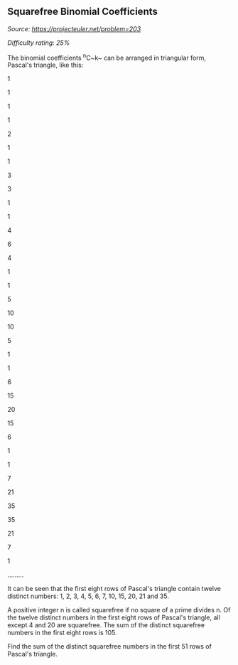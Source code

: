 Squarefree Binomial Coefficients
--------------------------------

*Source: https://projecteuler.net/problem=203*


*Difficulty rating: 25%*

The binomial coefficients <sup>n</sup>C~k~ can be arranged in triangular form,
Pascal's triangle, like this:

1

1

1

1

2

1

1

3

3

1

1

4

6

4

1

1

5

10

10

5

1

1

6

15

20

15

6

1

1

7

21

35

35

21

7

1

.........

It can be seen that the first eight rows of Pascal's triangle contain
twelve distinct numbers: 1, 2, 3, 4, 5, 6, 7, 10, 15, 20, 21 and 35.

A positive integer n is called squarefree if no square of a prime
divides n. Of the twelve distinct numbers in the first eight rows of
Pascal's triangle, all except 4 and 20 are squarefree. The sum of the
distinct squarefree numbers in the first eight rows is 105.

Find the sum of the distinct squarefree numbers in the first 51 rows of
Pascal's triangle.
